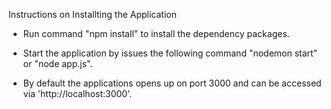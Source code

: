 Instructions on Installting the Application

* Run command "npm install" to install the dependency packages.
* Start the application by issues the following command "nodemon start" or "node app.js".

* By default the applications opens up on port 3000 and can be accessed via 'http://localhost:3000'.
